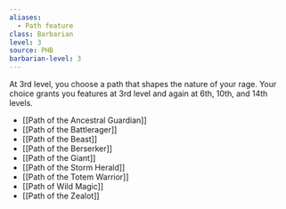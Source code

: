 ```yaml
---
aliases:
  - Path feature
class: Barbarian
level: 3
source: PHB
barbarian-level: 3
---
```


At 3rd level, you choose a path that shapes the nature of your rage. Your choice grants you features at 3rd level and again at 6th, 10th, and 14th levels.
- [[Path of the Ancestral Guardian]]
- [[Path of the Battlerager]]
- [[Path of the Beast]]
- [[Path of the Berserker]]
- [[Path of the Giant]]
- [[Path of the Storm Herald]]
- [[Path of the Totem Warrior]]
- [[Path of Wild Magic]]
- [[Path of the Zealot]]

